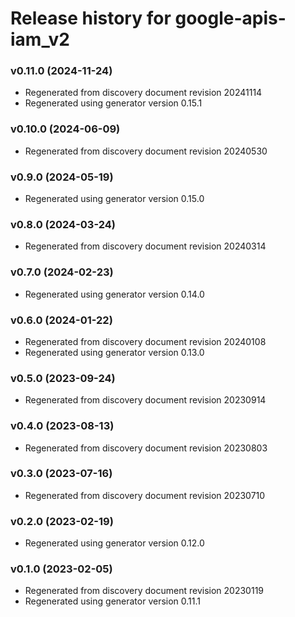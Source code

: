 # Release history for google-apis-iam_v2

### v0.11.0 (2024-11-24)

* Regenerated from discovery document revision 20241114
* Regenerated using generator version 0.15.1

### v0.10.0 (2024-06-09)

* Regenerated from discovery document revision 20240530

### v0.9.0 (2024-05-19)

* Regenerated using generator version 0.15.0

### v0.8.0 (2024-03-24)

* Regenerated from discovery document revision 20240314

### v0.7.0 (2024-02-23)

* Regenerated using generator version 0.14.0

### v0.6.0 (2024-01-22)

* Regenerated from discovery document revision 20240108
* Regenerated using generator version 0.13.0

### v0.5.0 (2023-09-24)

* Regenerated from discovery document revision 20230914

### v0.4.0 (2023-08-13)

* Regenerated from discovery document revision 20230803

### v0.3.0 (2023-07-16)

* Regenerated from discovery document revision 20230710

### v0.2.0 (2023-02-19)

* Regenerated using generator version 0.12.0

### v0.1.0 (2023-02-05)

* Regenerated from discovery document revision 20230119
* Regenerated using generator version 0.11.1

